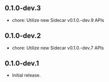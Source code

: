 ## 0.1.0-dev.3

- chore: Utilize new Sidecar v0.1.0.-dev.9 APIs

## 0.1.0-dev.2

- chore: Utilize new Sidecar v0.1.0.-dev.7 APIs

## 0.1.0-dev.1

- Initial release.
